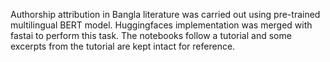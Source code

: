 Authorship attribution in Bangla literature was carried out using pre-trained multilingual BERT model. Huggingfaces implementation was merged with fastai to perform this task. The notebooks follow a tutorial and some excerpts from the tutorial are kept intact for reference.
